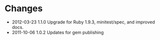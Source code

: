 # Changes

* 2012-03-23 1.1.0 Upgrade for Ruby 1.9.3, minitest/spec, and improved docs.
* 2011-10-06 1.0.2 Updates for gem publishing
